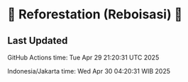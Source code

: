 
# 🌳 Reforestation (Reboisasi) 🌲

## Last Updated

GitHub Actions time: Tue Apr 29 21:20:31 UTC 2025

Indonesia/Jakarta time: Wed Apr 30 04:20:31 WIB 2025
